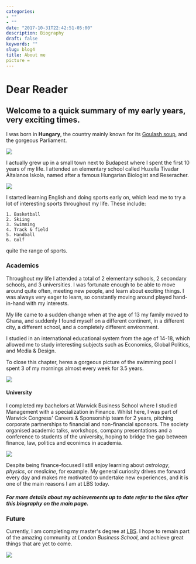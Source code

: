 ```yaml
---
categories:
- ""
- ""
date: "2017-10-31T22:42:51-05:00"
description: Biography
draft: false
keywords: ""
slug: blog4
title: About me
picture = 
---
```


# Dear Reader

## Welcome to a quick summary of my early years, very exciting times.
 
I was born in **Hungary**, the country mainly known for its [Goulash soup](https://en.wikipedia.org/wiki/Goulash), and the gorgeous Parliament. 

![](https://upload.wikimedia.org/wikipedia/commons/2/22/Exterior_view_-_daytime.jpg)

I actually grew up in a small town next to Budapest where I spent the first 10 years of my life. I attended  an elementary school called Huzella Tivadar Általanos Iskola, named after a famous Hungarian Biologist and Reseracher.

![](https://upload.wikimedia.org/wikipedia/commons/0/0e/Huzella_Tivadar.jpg)

I started learning English and doing sports early on, which lead me to try a lot of interesting sports throughout my life. These include:

    1. Basketball
    2. Skiing
    3. Swimming
    4. Track & field
    5. Handball
    6. Golf
    
quite the range of sports.

### Academics

Throughout my life I attended a total of 2 elementary schools, 2 secondary schools, and 3 universities. I was fortunate enough to be able to move around quite often, meeting new people, and learn about exciting things. I was always very eager to learn, so constantly moving around played hand-in-hand with my interests. 

My life came to a sudden change when at the age of 13 my family moved to Ghana, and suddenly I found myself on a different continent, in a different city, a different school, and a completely different environment.

I studied in an international educational system from the age of 14-18, which allowed me to study interesting subjects such as Economics, Global Politics, and Media & Design.

To close this chapter, heres a gorgeous picture of the swimming pool I spent 3 of my mornings almost every week for 3.5 years. 

![](https://www.lincoln.edu.gh/uploaded/photos/News_Story_Photos/2014-2015_SY/2015_February/SwimMeetFebruary20151.jpg)

#### University

I completed my bachelors at Warwick Business School where I studied Management with a specialization in Finance. Whilst here, I was part of Warwick Congress' Careers & Sponsorship team for 2 years, pitching corporate partnerships to financial and non-financial sponsors. The society organised academic talks, workshops, company presentations and a conference to students of the university, hoping to bridge the gap between finance, law, politics and econimcs in academia.

![](https://qtem.org/content//academicpartners/39/media/wbs041016-89.jpg)


Despite being finance-focused I still enjoy learning about *astrology*, *physics*, or *medicine*, for example. My general curiosity drives me forward every day and makes me motivated to undertake new experiences, and it is one of the main reasons I am at LBS today.

##### For more details about my achievements up to date refer to the tiles after this biography on the main page.

### Future

Currently, I am completing my master's degree at [LBS](https://www.london.edu). I hope to remain part of the amazing community at *London Business School*, and achieve great things that are yet to come. 

![](https://upload.wikimedia.org/wikipedia/commons/4/47/RS9327_LBS_Standard_Logo_RGB_AW-hpr.jpg)
